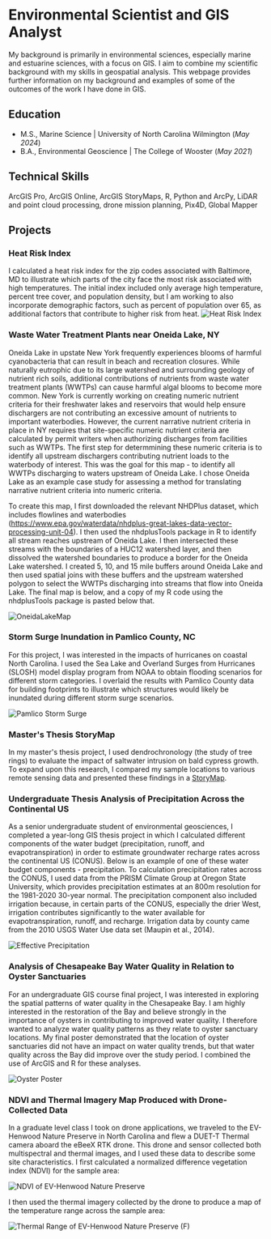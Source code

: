 # Environmental Scientist and GIS Analyst
My background is primarily in environmental sciences, especially marine and estuarine sciences, with a focus on GIS. I aim to combine my scientific background with my skills in geospatial analysis. This webpage provides further information on my background and examples of some of the outcomes of the work I have done in GIS.

## Education
- M.S., Marine Science | University of North Carolina Wilmington (_May 2024_)
- B.A., Environmental Geoscience | The College of Wooster (_May 2021_)

## Technical Skills
ArcGIS Pro, ArcGIS Online, ArcGIS StoryMaps, R, Python and ArcPy, LiDAR and point cloud processing, drone mission planning, Pix4D, Global Mapper

## Projects

### Heat Risk Index

   I calculated a heat risk index for the zip codes associated with Baltimore, MD to illustrate which parts of the city face the most risk associated with high temperatures. The initial index included only average high temperature, percent tree cover, and population density, but I am working to also incorporate demographic factors, such as percent of population over 65, as additional factors that contribute to higher risk from heat.
![Heat Risk Index](/assets/hri_baltimore.jpg)

### Waste Water Treatment Plants near Oneida Lake, NY

   Oneida Lake in upstate New York frequently experiences blooms of harmful cyanobacteria that can result in beach and recreation closures. While naturally eutrophic due to its large watershed and surrounding geology of nutrient rich soils, additional contributions of nutrients from waste water treatment plants (WWTPs) can cause harmful algal blooms to become more common. New York is currently working on creating numeric nutrient criteria for their freshwater lakes and reservoirs that would help ensure dischargers are not contributing an excessive amount of nutrients to important waterbodies. However, the current narrative nutrient criteria in place in NY requires that site-specific numeric nutrient criteria are calculated by permit writers when authorizing discharges from facilities such as WWTPs. The first step for determmining these numeric criteria is to identify all upstream dischargers contributing nutrient loads to the waterbody of interest. This was the goal for this map - to identify all WWTPs discharging to waters upstream of Oneida Lake. I chose Oneida Lake as an example case study for assessing a method for translating narrative nutrient criteria into numeric criteria.

   To create this map, I first downloaded the relevant NHDPlus dataset, which includes flowlines and waterbodies (https://www.epa.gov/waterdata/nhdplus-great-lakes-data-vector-processing-unit-04). I then used the nhdplusTools package in R to identify all stream reaches upstream of Oneida Lake. I then intersected these streams with the boundaries of a HUC12 watershed layer, and then dissolved the watershed boundaries to produce a border for the Oneida Lake watershed. I created 5, 10, and 15 mile buffers around Oneida Lake and then used spatial joins with these buffers and the upstream watershed polygon to select the WWTPs discharging into streams that flow into Oneida Lake. The final map is below, and a copy of my R code using the nhdplusTools package is pasted below that.

   ![OneidaLakeMap](/assets/OneidaLakeMap.jpg)

### Storm Surge Inundation in Pamlico County, NC

   For this project, I was interested in the impacts of hurricanes on coastal North Carolina. I used the Sea Lake and Overland Surges from Hurricanes (SLOSH) model display program from NOAA to obtain flooding scenarios for different storm categories. I overlaid the results with Pamlico County data for building footprints to illustrate which structures would likely be inundated during different storm surge scenarios.

   ![Pamlico Storm Surge](/assets/pamlico_ss.jpg)

### Master's Thesis StoryMap

   In my master's thesis project, I used dendrochronology (the study of tree rings) to evaluate the impact of saltwater intrusion on bald cypress growth. To expand upon this research, I compared my sample locations to various remote sensing data and presented these findings in a [StoryMap](https://arcg.is/CLifK).

### Undergraduate Thesis Analysis of Precipitation Across the Continental US

   As a senior undergraduate student of environmental geosciences, I completed a year-long GIS thesis project in which I calculated different components of the water budget (precipitation, runoff, and evapotranspiration) in order to estimate groundwater recharge rates across the continental US (CONUS). Below is an example of one of these water budget components - precipitation. To calculation precipitation rates across the CONUS, I used data from the PRISM Climate Group at Oregon State University, which provides precipitation estimates at an 800m resolution for the 1981-2020 30-year normal. The precipitation component also included irrigation because, in certain parts of the CONUS, especially the drier West, irrigation contributes significantly to the water available for evapotranspiration, runoff, and recharge. Irrigation data by county came from the 2010 USGS Water Use data set (Maupin et al., 2014).

   ![Effective Precipitation](/assets/effective_precip.jpg)
   
### Analysis of Chesapeake Bay Water Quality in Relation to Oyster Sanctuaries

   For an undergraduate GIS course final project, I was interested in exploring the spatial patterns of water quality in the Chesapeake Bay. I am highly interested in the restoration of the Bay and believe strongly in the importance of oysters in contributing to improved water quality. I therefore wanted to analyze water quality patterns as they relate to oyster sanctuary locations. My final poster demonstrated that the location of oyster sanctuaries did not have an impact on water quality trends, but that water quality across the Bay did improve over the study period. I combined the use of ArcGIS and R for these analyses.

   ![Oyster Poster](/assets/gis_oyster_poster.jpg)

### NDVI and Thermal Imagery Map Produced with Drone-Collected Data

   In a graduate level class I took on drone applications, we traveled to the EV-Henwood Nature Preserve in North Carolina and flew a DUET-T Thermal camera aboard the eBeeX RTK drone. This drone and sensor collected both multispectral and thermal images, and I used these data to describe some site characteristics. I first calculated a normalized difference vegetation index (NDVI) for the sample area:
   
   ![NDVI of EV-Henwood Nature Preserve](/assets/ndvi_ev-henwood.jpg)

   I then used the thermal imagery collected by the drone to produce a map of the temperature range across the sample area:

   ![Thermal Range of EV-Henwood Nature Preserve (F)](/assets/thermal_ev-henwood.jpg)
   


